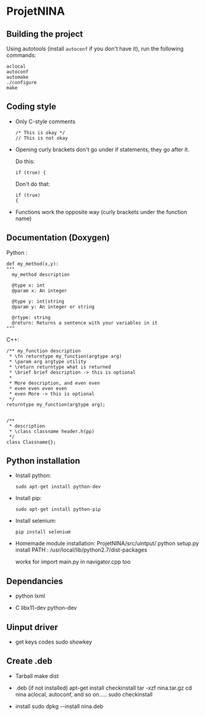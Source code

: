 # ProjetNINA

## Building the project

Using autotools (install `autoconf` if you don't have it), run the following commands:

  ```
  aclocal
  autoconf
  automake
  ./configure
  make
  ```

## Coding style

- Only C-style comments

  ```
  /* This is okay */
  // This is not okay
  ```

- Opening curly brackets don't go under if statements, they go after it.

  Do this:

  ```
  if (true) {   
  ```

  Don't do that:

  ```
  if (true)
  {
  ```

- Functions work the opposite way (curly brackets under the function name)

## Documentation (Doxygen)

Python :
  ```
  def my_method(x,y):
  """
    my_method description

    @type x: int
    @param x: An integer

    @type y: int|string
    @param y: An integer or string

    @rtype: string
    @return: Returns a sentence with your variables in it
  """
  ```

C++:

  ```
  /** my_function description
   * \fn returntype my_function(argtype arg)
   * \param arg argtype utility
   * \return returntype what is returned
   * \brief brief description -> this is optional
   *
   * More description, and even even
   * even even even even
   * even More -> this is optional
   */
  returntype my_function(argtype arg);


  /**
   * description
   * \class classname header.h(pp)
   */
  class Classname{};
  ```

## Python installation

- Install python:
    ```
    sudo apt-get install python-dev
    ```

- Install pip:
    ```
    sudo apt-get install python-pip
    ```

- Install selenium:
    ```
    pip install selenium
    ```

- Homemade module installation:
  ProjetNINA/src/uintput/ python setup.py install
  PATH : /usr/local/lib/python2.7/dist-packages

  works for import main.py in navigator.cpp too


## Dependancies
- python
  lxml

- C
  libx11-dev
  python-dev


## Uinput driver
- get keys codes
  sudo showkey


## Create .deb
- Tarball
  make dist

- .deb
  (if not installed) apt-get install checkinstall
  tar -xzf nina.tar.gz
  cd nina
  aclocal, autoconf, and so on.....
  sudo checkinstall

- install
  sudo dpkg --install nina.deb
